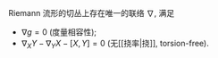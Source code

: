 
Riemann 流形的切丛上存在唯一的联络 $\nabla$, 满足

- $\nabla g = 0$ (度量相容性);
- $\nabla_X Y - \nabla_Y X - [X,Y]=0$ (无[[挠率|挠]], torsion-free).